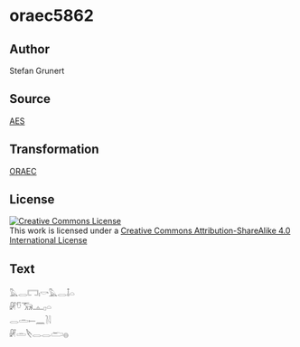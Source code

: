 # oraec5862

## Author

Stefan Grunert

## Source

[AES](https://github.com/simondschweitzer/aes)

## Transformation

[ORAEC](https://oraec.github.io/)

## License

<a rel="license" href="http://creativecommons.org/licenses/by-sa/4.0/"><img alt="Creative Commons License" style="border-width:0" src="https://i.creativecommons.org/l/by-sa/4.0/88x31.png" /></a><br />This work is licensed under a <a rel="license" href="http://creativecommons.org/licenses/by-sa/4.0/">Creative Commons Attribution-ShareAlike 4.0 International License</a>

## Text

𓅓𓂋𓉐𓏤𓎡𓅓𓂋𓄤𓏏<br>
𓏞𓎸𓃝𓊵𓊪𓏏<br>
𓂋𓏛𓍿𓈖𓍘𓇋<br>
𓏞𓏛𓌸𓂋𓂋𓂧𓐍<br>
